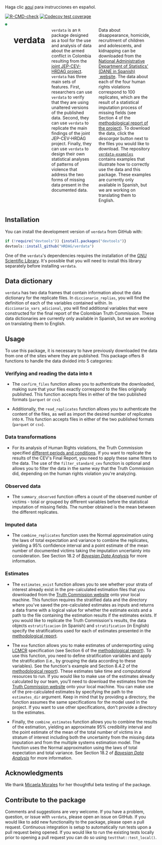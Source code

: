 Haga clic [aquí](https://github.com/HRDAG/verdata/blob/main/README.md) para instrucciones en español.

 <!-- badges: start -->
[![R-CMD-check](https://github.com/HRDAG/verdata/actions/workflows/R-CMD-check.yaml/badge.svg)](https://github.com/HRDAG/verdata/actions/workflows/check-standard.yaml)
  [![Codecov test coverage](https://codecov.io/gh/HRDAG/verdata/branch/main/graph/badge.svg)](https://app.codecov.io/gh/HRDAG/verdata?branch=main)
<!-- badges: end -->

<div class="columns">

<div class="column" width="40%">

<img src="../../man/figures/verdata_HEX_v2_249x288_transp.png" align="right" width="200" />

</div>

# verdata

`verdata` is an `R` package designed as a tool for the use and analysis of data about the armed conflict in Colombia resulting from the [joint JEP-CEV-HRDAG project](https://hrdag.org/wp-content/uploads/2022/08/20220818-fase4-informe-corrected.pdf). `verdata` has three main sets of features. First, researchers can use `verdata` to verify that they are using unaltered versions of the published data. Second, they can use `verdata` to replicate the main findings of the joint JEP-CEV-HRDAG project. Finally, they can use `verdata` to design their own statistical analyses of patterns of violence that address the two forms of missing data present in the documented data.

Data about disappearance, homicide, recruitment of children and adolescents, and kidnapping can be downloaded from the [National Administrative Department of Statistics' (DANE in Spanish)  website](https://microdatos.dane.gov.co/index.php/catalog/795/get-microdata). The data about each of the four human rights violations correspond to 100 replicates, which are the result of a statistical imputation process of missing fields (see Section 4 of the [methodological report of the project](https://www.comisiondelaverdad.co/sites/default/files/descargables/2022-08/04_Anexo_Proyecto_JEP_CEV_HRDAG_08022022.pdf)). To download the data, click the *descargar* button next to the files you would like to download. The repository [`verdata-examples`](https://github.com/HRDAG/verdata-examples) contains examples that illustrate how to correctly use the data and this package. These examples are currently only available in Spanish, but we are working on translating them to English.

<div class="column" width="60%">

</div>

</div>

## Installation

You can install the development version of `verdata` from GitHub with:

```r
if (!require("devtools")) {install.packages("devtools")}
devtools::install_github("HRDAG/verdata")
```

One of the `verdata`'s dependencies requires the installation of the [GNU Scientific Library](https://www.gnu.org/software/gsl/). It's possible that you will need to install this library separately before installing `verdata`.

## Data dictionary

`verdata` has two data frames that contain information about the data dictionary for the replicate files. In `diccionario_replias`, you will find the definition of each of the variables contained within. In `diccionario_vars_adicional`, you will find additional variables that were constructed for the final report of the Colombian Truth Commission. These data dictionaries are currently only available in Spanish, but we are working on translating them to English.

## Usage

To use this package, it is necessary to have previously downloaded the data from one of the sites where they are published. This package offers 8 functions to handle the data divided into 5 categories:

### Verifying and reading the data into `R`

* The `confirm_files` function allows you to authenticate the downloaded, making sure that your files exactly correspond to the files originally published. This function accepts files in either of the two published formats (`parquet` or `csv`).

* Additionally, the `read_replicates` function allows you to authenticate the content of the files, as well as import the desired number of replicates into `R`. This function accepts files in either of the two published formats (`parquet` or `csv`).

### Data transformations

* For its analysis of Human Rights violations, the Truth Commission specified [different periods and conditions](https://www.comisiondelaverdad.co/hasta-la-guerra-tiene-limites). If you want to replicate the results of the CEV's Final Report, you need to apply these same filters to the data. The use of the `filter_standard_cev` function is optional and allows you to filter the data in the same way that the Truth Commission did, depending on the human rights violation you're analyzing.

### Observed data

* The `summary_observed` function offers a count of the observed number of victims - total or grouped by different variables before the statistical imputation of missing fields. The number obtained is the mean between the different replicates.

### Imputed data

* The `combine_replicates` function uses the Normal approximation using the laws of total expectation and variance to combine the replicates, yielding a 95% confidence interval and a point estimate of the mean number of documented victims taking the imputation uncertainty into consideration. See Section 18.2 of [*Bayesian Data Analysis*](http://www.stat.columbia.edu/~gelman/book/) for more information.

### Estimates

* The `estimates_exist` function allows you to see whether your strata of interest already exist in the pre-calculated estimation files that you downloaded from the [Truth Commission website](https://www.comisiondelaverdad.co/analitica-de-datos-informacion-y-recursos#c3) onto your local machine. This function requires the stratified data and the directory where you've saved the pre-calculated estimates as inputs and returns a data frame with a logical value for whether the estimate exists and a path to the file containing the estimation results if the estimates exists. If you would like to replicate the Truth Commission's results, the data objects `estratificacion` (in Spanish) and `stratification` (in English) specify the stratifications used for each of estimates presented in the [methodological report](https://www.comisiondelaverdad.co/sites/default/files/descargables/2022-08/04_Anexo_Proyecto_JEP_CEV_HRDAG_08022022.pdf).

* The `mse` function allows you to make estimates of underreporting using [LCMCR](https://onlinelibrary.wiley.com/doi/10.1111/biom.12502) specification (see Section 6 of the [methodological report](https://www.comisiondelaverdad.co/sites/default/files/descargables/2022-08/04_Anexo_Proyecto_JEP_CEV_HRDAG_08022022.pdf)). To use this function, you need to define stratification variables and apply the stratification (i.e., by grouping the data according to these variables). See the function's example and Section 8.4.2 of the [methodological report](https://www.comisiondelaverdad.co/sites/default/files/descargables/2022-08/04_Anexo_Proyecto_JEP_CEV_HRDAG_08022022.pdf)). These estimates take time and computational resources to run. If you would like to make use of the estimates already calculated by our team, you'll need to download the estimates from the [Truth Commission website](https://www.comisiondelaverdad.co/analitica-de-datos-informacion-y-recursos#c3) onto your local machine. You can make use of the pre-calculated estimates by specifying the path to the `estimates_dir` argument.  Keep in mind that by providing a directory, the function assumes the same specifications for the model used in the project. If you want to use other specifications, don't provide a directory to the estimates.

* Finally, the `combine_estimates` function allows you to combine the results of the estimation, yielding an approximate 95% credibility interval and the point estimate of the mean of the total number of victims in a stratum of interest including both the uncertainty from the missing data imputation and from the multiple systems estimation model. The function uses the Normal approximation using the laws of total expectation and total variance. See Section 18.2 of [*Bayesian Data Analysis*](http://www.stat.columbia.edu/~gelman/book/) for more information.

## Acknowledgments
We thank [Micaela Morales](https://github.com/mmazul) for her thoughtful beta testing of the package.

## Contribute to the package
Comments and suggestions are very welcome. If you have a problem, question, or issue with `verdata`, please open an issue on GitHub. If you would like to add new functionality to the package, please open a pull request. Continuous integration is setup to automatically run tests upon a pull request being opened. If you would like to run the existing tests locally prior to opening a pull request you can do so using `testthat::test_local()`.

<!-- done. -->
